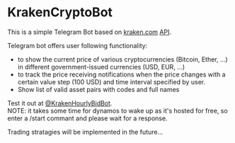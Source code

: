 # KrakenCryptoBot
This is a simple Telegram Bot based on [kraken.com](https://www.kraken.com/) [API](https://support.kraken.com/hc/en-us/categories/360000080686-API).

Telegram bot offers user following functionality:
*	to show the current price of various cryptocurrencies (Bitcoin, Ether, …) in different government-issued currencies (USD, EUR, …)
*	to track the price receiving notifications when the price changes with a certain value step (100 USD) and time interval specified by user.
*	Show list of valid asset pairs with codes and full names

Test it out at [@KrakenHourlyBidBot](https://t.me/KrakenHourlyBidBot).\
NOTE: it takes some time for dynamos to wake up as it's hosted for free, so enter a /start commant and please wait for a response.

Trading stratagies will be implemented in the future...
